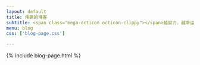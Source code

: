 ```yaml
---
layout: default
title: 伟鹏的博客
subtitle: <span class="mega-octicon octicon-clippy"></span>越努力，越幸运；越学习，越幸运。
menu: blog
css: ['blog-page.css']

---
```

{% include blog-page.html %}